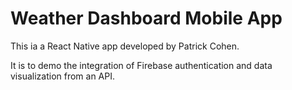 # Weather Dashboard Mobile App

This ia a React Native app developed by Patrick Cohen.

It is to demo the integration of Firebase authentication and data visualization from an API.